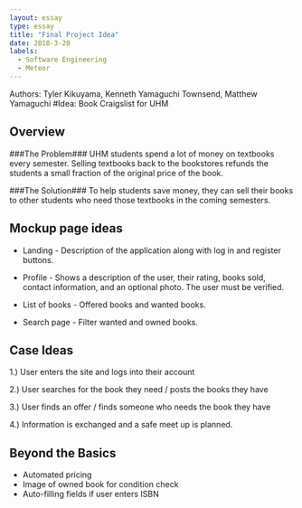 ```yaml
---
layout: essay
type: essay
title: "Final Project Idea"
date: 2018-3-20
labels:
  - Software Engineering
  - Meteor
---
```


Authors: Tyler Kikuyama, Kenneth Yamaguchi Townsend, Matthew Yamaguchi
#Idea: Book Craigslist for UHM
## Overview ##
###The Problem###
UHM students spend a lot of money on textbooks every semester.  Selling textbooks back to the bookstores refunds the students a small fraction of the original price of the book.

###The Solution###
To help students save money, they can sell their books to other students who need those textbooks in the coming semesters.

## Mockup page ideas ##
* Landing - Description of the application along with log in and register buttons.

* Profile - Shows a description of the user, their rating, books sold, contact information, and an optional photo.  The user must be verified.

* List of books - Offered books and wanted books.

* Search page - Filter wanted and owned books.

## Case Ideas ##
1.) User enters the site and logs into their account

2.) User searches for the book they need / posts the books they have

3.) User finds an offer / finds someone who needs the book they have

4.) Information is exchanged and a safe meet up is planned.

## Beyond the Basics ##
* Automated pricing
* Image of owned book for condition check
* Auto-filling fields if user enters ISBN
